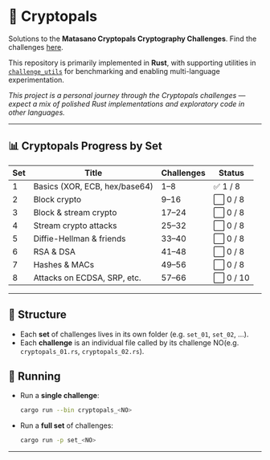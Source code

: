# 🔐 Cryptopals

Solutions to the **Matasano Cryptopals Cryptography Challenges**. Find the challenges [here](https://www.cryptopals.com/).

This repository is primarily implemented in **Rust**, with supporting utilities in [`challenge_utils`](./challenge_utils) for benchmarking and enabling multi-language experimentation.

*This project is a personal journey through the Cryptopals challenges — expect a mix of polished Rust implementations and exploratory code in other languages.*

---
## 📊 Cryptopals Progress by Set
| Set | Title                         | Challenges | Status    |
| --- | ----------------------------- | ---------- | --------- |
| 1   | Basics (XOR, ECB, hex/base64) | 1–8        | ✅ 1 / 8 |
| 2   | Block crypto                  | 9–16       | ⬜ 0 / 8 |
| 3   | Block & stream crypto         | 17–24      | ⬜ 0 / 8 |
| 4   | Stream crypto attacks         | 25–32      | ⬜ 0 / 8 |
| 5   | Diffie-Hellman & friends      | 33–40      | ⬜ 0 / 8 |
| 6   | RSA & DSA                     | 41–48      | ⬜ 0 / 8 |
| 7   | Hashes & MACs                 | 49–56      | ⬜ 0 / 8 |
| 8   | Attacks on ECDSA, SRP, etc.   | 57–66      | ⬜ 0 / 10 |

---
## 📂 Structure

* Each **set** of challenges lives in its own folder (e.g. `set_01`, `set_02`, …).
* Each **challenge** is an individual file called by its challenge NO(e.g. `cryptopals_01.rs`, `cryptopals_02.rs`).

## 🚀 Running

* Run a **single challenge**:

  ```bash
  cargo run --bin cryptopals_<NO>
  ```

* Run a **full set** of challenges:

  ```bash
  cargo run -p set_<NO>
  ```

---
